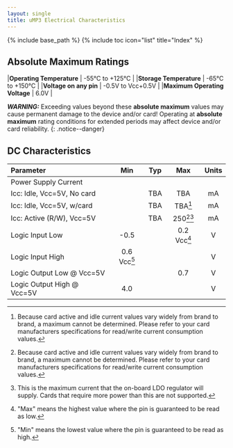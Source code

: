 ```yaml
---
layout: single
title: uMP3 Electrical Characteristics
---
```

{% include base_path %}
{% include toc icon="list" title="Index" %}

## Absolute Maximum Ratings

|**Operating Temperature**      |  -55°C to +125°C  |
|**Storage Temperature**        |  -65°C to +150°C  |
|**Voltage on any pin**         |  -0.5V to Vcc+0.5V  |
|**Maximum Operating Voltage**  |  6.0V  |

***WARNING:*** Exceeding values beyond these **absolute maximum** values may cause permanent damage to the device and/or card!  Operating at **absolute maximum** rating conditions for extended periods may affect device and/or card reliability.
{: .notice--danger}

## DC Characteristics

|Parameter                   |  Min      |  Typ      |  Max       |  Units  |
|:---------------------------|:---------:|:---------:|:----------:|:-------:|
|Power Supply Current        |           |           |            |         |
|Icc: Idle, Vcc=5V, No card  |           |  TBA      |  TBA       |  mA     |
|Icc: Idle, Vcc=5V, w/card   |           |  TBA      |  TBA[^a]   |  mA     |
|Icc: Active (R/W), Vcc=5V   |           |  TBA      |  250[^a][^b]  |  mA  |
|Logic Input Low             |  -0.5     |           |  0.2 Vcc[^c]  |  V   |
|Logic Input High            |  0.6 Vcc[^d]  |       |            |  V      |
|Logic Output Low @ Vcc=5V   |           |           |  0.7       |  V      |
|Logic Output High @ Vcc=5V  |  4.0      |           |            |  V      |

[^a]: Because card active and idle current values vary widely from brand to brand, a maximum cannot be determined.  Please refer to your card manufacturers specifications for read/write current consumption values.
[^b]: This is the maximum current that the on-board LDO regulator will supply.  Cards that require more power than this are not supported.
[^c]: "Max" means the highest value where the pin is guaranteed to be read as low.
[^d]: "Min" means the lowest value where the pin is guaranteed to be read as high.
